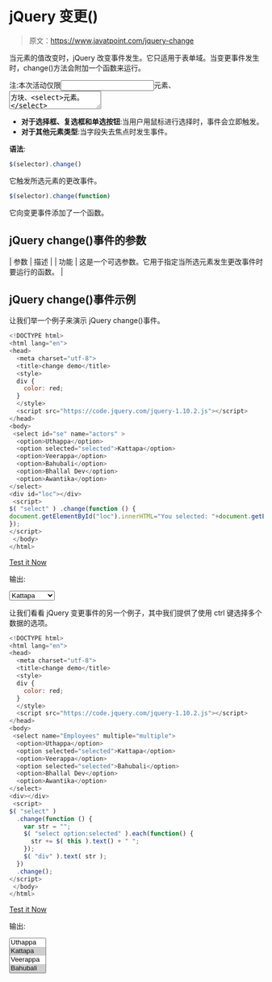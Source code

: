 # jQuery 变更()

> 原文：<https://www.javatpoint.com/jquery-change>

当元素的值改变时，jQuery 改变事件发生。它只适用于表单域。当变更事件发生时，change()方法会附加一个函数来运行。

注:本次活动仅限<input>元素、<textarea>方块、<select>元素。</select></textarea>

*   **对于选择框、复选框和单选按钮**:当用户用鼠标进行选择时，事件会立即触发。
*   **对于其他元素类型**:当字段失去焦点时发生事件。

**语法**:

```js
$(selector).change()

```

它触发所选元素的更改事件。

```js
$(selector).change(function)

```

它向变更事件添加了一个函数。

## jQuery change()事件的参数

| 参数 | 描述 |
| 功能 | 这是一个可选参数。它用于指定当所选元素发生更改事件时要运行的函数。 |

## jQuery change()事件示例

让我们举一个例子来演示 jQuery change()事件。

```js
<!DOCTYPE html>  
<html lang="en">  
<head>  
  <meta charset="utf-8">  
  <title>change demo</title>  
  <style>  
  div {  
    color: red;  
  }  
  </style>  
  <script src="https://code.jquery.com/jquery-1.10.2.js"></script>  
</head>  
<body>  
 <select id="se" name="actors" >  
  <option>Uthappa</option>  
  <option selected="selected">Kattapa</option>  
  <option>Veerappa</option>  
  <option>Bahubali</option>  
  <option>Bhallal Dev</option>  
  <option>Awantika</option>  
</select>  
<div id="loc"></div>  
 <script>  
$( "select" ) .change(function () {  
document.getElementById("loc").innerHTML="You selected: "+document.getElementById("se").value;
});
</script>  
 </body>  
</html>  

```

[Test it Now](https://www.javatpoint.com/oprweb/test.jsp?filename=jquerychange1)

输出:

<select id="se" name="actors"><option>Uthappa</option> <option selected="selected">Kattapa</option> <option>Veerappa</option> <option>Bahubali</option> <option>Bhallal Dev</option> <option>Awantika</option></select>

让我们看看 jQuery 变更事件的另一个例子，其中我们提供了使用 ctrl 键选择多个数据的选项。

```js
<!DOCTYPE html>
<html lang="en">
<head>
  <meta charset="utf-8">
  <title>change demo</title>
  <style>
  div {
    color: red;
  }
  </style>
  <script src="https://code.jquery.com/jquery-1.10.2.js"></script>
</head>
<body>
 <select name="Employees" multiple="multiple">
  <option>Uthappa</option>
  <option selected="selected">Kattapa</option>
  <option>Veerappa</option>
  <option selected="selected">Bahubali</option>
  <option>Bhallal Dev</option>
  <option>Awantika</option>
</select>
<div></div>
 <script>
$( "select" )
  .change(function () {
    var str = "";
    $( "select option:selected" ).each(function() {
      str += $( this ).text() + " ";
    });
    $( "div" ).text( str );
  })
  .change();
</script>
 </body>
</html>

```

[Test it Now](https://www.javatpoint.com/oprweb/test.jsp?filename=jquerychange2)

输出:

<select id="se2" name="actors2" multiple="multiple"><option>Uthappa</option> <option selected="selected">Kattapa</option> <option>Veerappa</option> <option selected="selected">Bahubali</option> <option>Bhallal Dev</option> <option>Awantika</option></select>